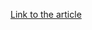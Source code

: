 [Link to the article](https://www.pwc.com/gx/en/issues/cybersecurity/cyber-threat-intelligence/yellow-liderc-ships-its-scripts-delivers-imaploader-malware.html)
